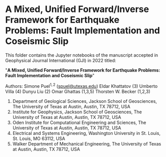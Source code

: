 # A Mixed, Unified Forward/Inverse Framework for Earthquake Problems: Fault Implementation and Coseismic Slip

This folder contains the Jupyter notebooks of the manuscript accepted in Geophysical Journal International (GJI) in 2022 titled:
 
"**A Mixed, Unified Forward/Inverse Framework for Earthquake Problems: Fault Implementation and Coseismic Slip**"

Authors:
Simone Puel$^{1,2}$ (spuel@utexas.edu)
Eldar Khattatov (3)
Umberto Villa (4)
Dunyu Liu (2)
Omar Ghattas (1,3,5)
Thorsten W. Becker (1,2,3)

1) Department of Geological Sciences, Jackson School of Geosciences, The University of Texas at Austin, Austin, TX 78712, USA 
2) Institute for Geophysics, Jackson School of Geosciences, The University of Texas at Austin, Austin, TX 78712, USA 
3) Oden Institute for Computational Engineering and Sciences, The University of Texas at Austin, Austin, TX 78712, USA 
4) Electrical and Systems Engineering, Washington University in St. Louis, St. Louis, MO 63112, USA 
5) Walker Department of Mechanical Engineering, The University of Texas at Austin, Austin, TX 78712, USA
